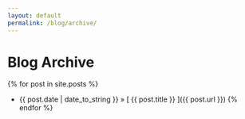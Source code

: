 ```yaml
---
layout: default
permalink: /blog/archive/
---
```


# Blog Archive

{% for post in site.posts %}
  * {{ post.date | date_to_string }} &raquo; [ {{ post.title }} ]({{ post.url }})
{% endfor %}
